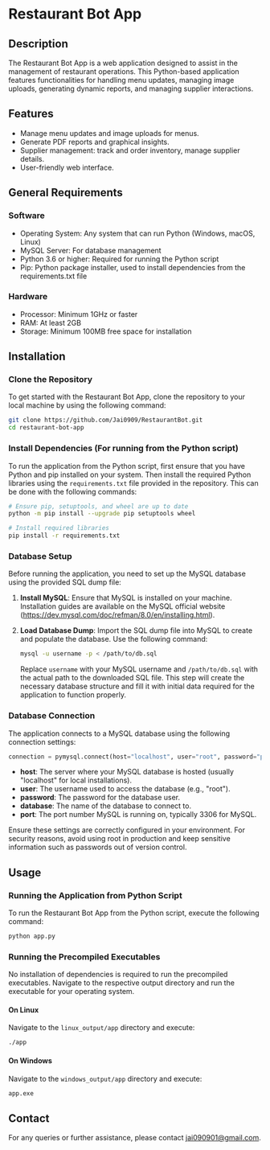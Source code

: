 

# Restaurant Bot App

## Description
The Restaurant Bot App is a web application designed to assist in the management of restaurant operations. This Python-based application features functionalities for handling menu updates, managing image uploads, generating dynamic reports, and managing supplier interactions.

## Features
- Manage menu updates and image uploads for menus.
- Generate PDF reports and graphical insights.
- Supplier management: track and order inventory, manage supplier details.
- User-friendly web interface.

## General Requirements
### Software
- Operating System: Any system that can run Python (Windows, macOS, Linux)
- MySQL Server: For database management
- Python 3.6 or higher: Required for running the Python script
- Pip: Python package installer, used to install dependencies from the requirements.txt file

### Hardware
- Processor: Minimum 1GHz or faster
- RAM: At least 2GB
- Storage: Minimum 100MB free space for installation

## Installation

### Clone the Repository
To get started with the Restaurant Bot App, clone the repository to your local machine by using the following command:

```bash
git clone https://github.com/Jai0909/RestaurantBot.git
cd restaurant-bot-app
```

### Install Dependencies (For running from the Python script)
To run the application from the Python script, first ensure that you have Python and pip installed on your system. Then install the required Python libraries using the `requirements.txt` file provided in the repository. This can be done with the following commands:

```bash
# Ensure pip, setuptools, and wheel are up to date
python -m pip install --upgrade pip setuptools wheel

# Install required libraries
pip install -r requirements.txt
```

### Database Setup
Before running the application, you need to set up the MySQL database using the provided SQL dump file:

1. **Install MySQL**: Ensure that MySQL is installed on your machine. Installation guides are available on the MySQL official website (https://dev.mysql.com/doc/refman/8.0/en/installing.html).

2. **Load Database Dump**: Import the SQL dump file into MySQL to create and populate the database. Use the following command:

    ```bash
    mysql -u username -p < /path/to/db.sql
    ```

    Replace `username` with your MySQL username and `/path/to/db.sql` with the actual path to the downloaded SQL file. This step will create the necessary database structure and fill it with initial data required for the application to function properly.

### Database Connection
The application connects to a MySQL database using the following connection settings:

```python
connection = pymysql.connect(host="localhost", user="root", password="pwd", database="restaurant", port=3306)
```
- **host**: The server where your MySQL database is hosted (usually "localhost" for local installations).
- **user**: The username used to access the database (e.g., "root").
- **password**: The password for the database user.
- **database**: The name of the database to connect to.
- **port**: The port number MySQL is running on, typically 3306 for MySQL.

Ensure these settings are correctly configured in your environment. For security reasons, avoid using root in production and keep sensitive information such as passwords out of version control.

## Usage

### Running the Application from Python Script
To run the Restaurant Bot App from the Python script, execute the following command:

```bash
python app.py
```

### Running the Precompiled Executables
No installation of dependencies is required to run the precompiled executables. Navigate to the respective output directory and run the executable for your operating system.

#### On Linux
Navigate to the `linux_output/app` directory and execute:

```bash
./app
```

#### On Windows
Navigate to the `windows_output/app` directory and execute:

```bash
app.exe
```


## Contact
For any queries or further assistance, please contact [jai090901@gmail.com](mailto:jai090901@gmail.com).
